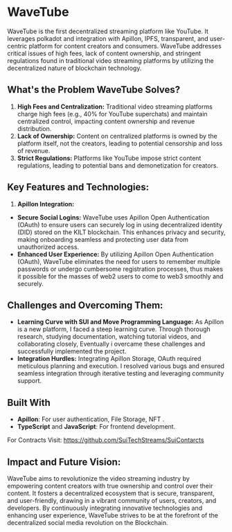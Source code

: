 # WaveTube

WaveTube is the first decentralized streaming platform like YouTube. It leverages polkadot and integration with Apillon, IPFS, transparent, and user-centric platform for content creators and consumers. WaveTube addresses critical issues of high fees, lack of content ownership, and stringent regulations found in traditional video streaming platforms by utilizing the decentralized nature of blockchain technology.

## What's the Problem WaveTube Solves?
1. **High Fees and Centralization:** Traditional video streaming platforms charge high fees (e.g., 40% for YouTube superchats) and maintain centralized control, impacting content ownership and revenue distribution.
2. **Lack of Ownership:** Content on centralized platforms is owned by the platform itself, not the creators, leading to potential censorship and loss of revenue.
3. **Strict Regulations:** Platforms like YouTube impose strict content regulations, leading to potential bans and demonetization for creators.

## Key Features and Technologies:
1. **Apillon Integration:**
- **Secure Social Logins:** WaveTube uses Apillon Open Authentication (OAuth) to ensure users can securely log in using decentralized identity (DID) stored on the KILT blockchain. This enhances privacy and security, making onboarding seamless and protecting user data from unauthorized access.
- **Enhanced User Experience:** By utilizing Apillon Open Authentication (OAuth), WaveTube eliminates the need for users to remember multiple passwords or undergo cumbersome registration processes, thus makes it possible for the masses of web2 users to come to web3 smoothly and securely.


## Challenges and Overcoming Them:
- **Learning Curve with SUI and Move Programming Language:** As Apillon is a new platform, I faced a steep learning curve. Through thorough research, studying documentation, watching tutorial videos, and collaborating closely, Eventually i overcame these challenges and successfully implemented the project.
- **Integration Hurdles:** Integrating Apillon Storage, OAuth required meticulous planning and execution. I resolved various bugs and ensured seamless integration through iterative testing and leveraging community support.

## Built With

- **Apillon**: For user authentication, File Storage, NFT .
- **TypeScript** and **JavaScript**: For frontend development.

For Contracts Visit: https://github.com/SuiTechStreams/SuiContarcts

## Impact and Future Vision:
WaveTube aims to revolutionize the video streaming industry by empowering content creators with true ownership and control over their content. It fosters a decentralized ecosystem that is secure, transparent, and user-friendly, drawing in a vibrant community of users, creators, and developers. By continuously integrating innovative technologies and enhancing user experience, WaveTube strives to be at the forefront of the decentralized social media revolution on the Blockchain.
